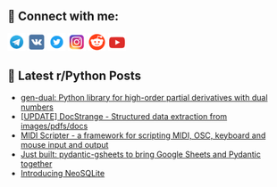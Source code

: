 ## 🔎 Connect with me:
[<img src="https://github.com/bullbesh/bullbesh/blob/main/images/Telegram.png" width="32" height="32" />](https://t.me/bullbesh)
[<img src="https://github.com/bullbesh/bullbesh/blob/main/images/VK.png" width="32" height="32" />](https://vk.com/bullbesh)
[<img src="https://github.com/bullbesh/bullbesh/blob/main/images/Twitter.png" width="32" height="32" />](https://twitter.com/bullbesh1)
[<img src="https://github.com/bullbesh/bullbesh/blob/main/images/Instagram.png" width="32" height="32" />](https://www.instagram.com/bullbesh)
[<img src="https://github.com/bullbesh/bullbesh/blob/main/images/Reddit.png" width="32" height="32" />](https://www.reddit.com/user/bullbesh)
[<img src="https://github.com/bullbesh/bullbesh/blob/main/images/YouTube.png" width="32" height="32" />](https://www.youtube.com/channel/UCtfjRs6uzgq5mfm8S06WTcg)

## 📕 Latest r/Python Posts
<!-- BLOG-POST-LIST:START -->
- [gen-dual: Python library for high-order partial derivatives with dual numbers](https://www.reddit.com/r/Python/comments/1n4v2zm/gendual_python_library_for_highorder_partial/)
- [[UPDATE] DocStrange - Structured data extraction from images/pdfs/docs](https://www.reddit.com/r/Python/comments/1n4ryzz/update_docstrange_structured_data_extraction_from/)
- [MIDI Scripter - a framework for scripting MIDI, OSC, keyboard and mouse input and output](https://www.reddit.com/r/Python/comments/1n4ri23/midi_scripter_a_framework_for_scripting_midi_osc/)
- [Just built: pydantic-gsheets to bring Google Sheets and Pydantic together](https://www.reddit.com/r/Python/comments/1n4rahf/just_built_pydanticgsheets_to_bring_google_sheets/)
- [Introducing NeoSQLite](https://www.reddit.com/r/Python/comments/1n4qygz/introducing_neosqlite/)
<!-- BLOG-POST-LIST:END -->
